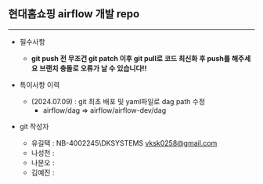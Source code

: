 ## 현대홈쇼핑 airflow 개발 repo
----

- 필수사항
  - **git push 전 무조건 git patch 이후 git pull로 코드 최신화 후 push를 해주세요 브랜치 충돌로 오류가 날 수 있습니다!!**

- 특이사항 이력
  - (2024.07.09) : git 최초 배포 및 yaml파일로 dag path 수정
    - airflow/dag => airflow/airflow-dev/dag

- git 작성자
  - 유길택 : NB-4002245\DKSYSTEMS <vksk0258@gmail.com>
  - 나성천 :
  - 나문오 :
  - 김예진 : 

